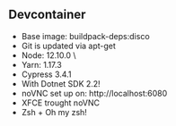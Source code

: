 ## Devcontainer

- Base image: buildpack-deps:disco
- Git is updated via apt-get
- Node: 12.10.0 \
- Yarn: 1.17.3
- Cypress 3.4.1
- With Dotnet SDK 2.2!
- noVNC set up on: http://localhost:6080
- XFCE trought noVNC
- Zsh + Oh my zsh!
